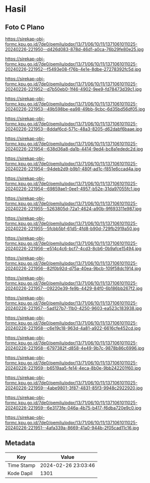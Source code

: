 # Hasil

## Foto C Plano

https://sirekap-obj-formc.kpu.go.id/7de0/pemilu/pdpr/13/71/06/10/11/1371061011025-20240226-221950--d426d083-878d-46d1-a0ca-76b29fe80e25.jpg

https://sirekap-obj-formc.kpu.go.id/7de0/pemilu/pdpr/13/71/06/10/11/1371061011025-20240226-221952--f5493e08-f76b-4e1e-8dbe-27278392fc5d.jpg

https://sirekap-obj-formc.kpu.go.id/7de0/pemilu/pdpr/13/71/06/10/11/1371061011025-20240226-221952--d7b50eb0-1f46-4902-9ee9-fd78473d39c1.jpg

https://sirekap-obj-formc.kpu.go.id/7de0/pemilu/pdpr/13/71/06/10/11/1371061011025-20240226-221953--49b598be-ea98-49bb-9cbc-6d35bd56df05.jpg

https://sirekap-obj-formc.kpu.go.id/7de0/pemilu/pdpr/13/71/06/10/11/1371061011025-20240226-221953--8ddaf6cd-571c-48a3-8205-d62dabf6baae.jpg

https://sirekap-obj-formc.kpu.go.id/7de0/pemilu/pdpr/13/71/06/10/11/1371061011025-20240226-221954--638d36a8-da1b-4414-9ed4-bc8a1ededc2d.jpg

https://sirekap-obj-formc.kpu.go.id/7de0/pemilu/pdpr/13/71/06/10/11/1371061011025-20240226-221954--94deb2d9-b9b1-480f-ad1c-f851e6ccad4a.jpg

https://sirekap-obj-formc.kpu.go.id/7de0/pemilu/pdpr/13/71/06/10/11/1371061011025-20240226-221954--69859ae1-0ee1-4957-b52e-31da97055fc1.jpg

https://sirekap-obj-formc.kpu.go.id/7de0/pemilu/pdpr/13/71/06/10/11/1371061011025-20240226-221955--5263805d-72a1-4624-a90b-9f693311e987.jpg

https://sirekap-obj-formc.kpu.go.id/7de0/pemilu/pdpr/13/71/06/10/11/1371061011025-20240226-221955--5fcbb5bf-61d5-4fd8-b90d-729fb2919a50.jpg

https://sirekap-obj-formc.kpu.go.id/7de0/pemilu/pdpr/13/71/06/10/11/1371061011025-20240226-221956--e514c4c6-bcf7-4cd3-8cb6-0b9afce15494.jpg

https://sirekap-obj-formc.kpu.go.id/7de0/pemilu/pdpr/13/71/06/10/11/1371061011025-20240226-221956--82f0b92d-d75a-40ea-9bcb-109f58dc1914.jpg

https://sirekap-obj-formc.kpu.go.id/7de0/pemilu/pdpr/13/71/06/10/11/1371061011025-20240226-221957--09220e39-fe9b-4429-84f0-6b186bb267f2.jpg

https://sirekap-obj-formc.kpu.go.id/7de0/pemilu/pdpr/13/71/06/10/11/1371061011025-20240226-221957--5ad127b7-11b0-4250-9603-ea523c183938.jpg

https://sirekap-obj-formc.kpu.go.id/7de0/pemilu/pdpr/13/71/06/10/11/1371061011025-20240226-221958--c6e19c18-963d-4a81-a922-6616cfe452cd.jpg

https://sirekap-obj-formc.kpu.go.id/7de0/pemilu/pdpr/13/71/06/10/11/1371061011025-20240226-221958--6797382f-d858-4e49-9b7c-9878b86c6996.jpg

https://sirekap-obj-formc.kpu.go.id/7de0/pemilu/pdpr/13/71/06/10/11/1371061011025-20240226-221959--b6519aa5-fe14-4eca-8b0e-9bb242201f60.jpg

https://sirekap-obj-formc.kpu.go.id/7de0/pemilu/pdpr/13/71/06/10/11/1371061011025-20240226-221959--4abe9801-3f87-4831-85f3-9948c2922920.jpg

https://sirekap-obj-formc.kpu.go.id/7de0/pemilu/pdpr/13/71/06/10/11/1371061011025-20240226-221959--6e3173fe-046a-4b75-b417-f6dba720e9c0.jpg

https://sirekap-obj-formc.kpu.go.id/7de0/pemilu/pdpr/13/71/06/10/11/1371061011025-20240226-221951--4afa339a-8669-41a0-944b-2f05cad11c16.jpg


## Metadata

| Key        | Value               |
| ---------- | ------------------- |
| Time Stamp | 2024-02-26 23:03:46 |
| Kode Dapil | 1301                |



